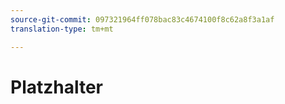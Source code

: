 ```yaml
---
source-git-commit: 097321964ff078bac83c4674100f8c62a8f3a1af
translation-type: tm+mt

---
```

# Platzhalter

